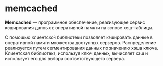 # memcached

<b>Memcached</b> — программное обеспечение, реализующее сервис кэширования данных в оперативной памяти на основе хеш-таблицы.

С помощью клиентской библиотеки позволяет кэшировать данные в оперативной памяти множества доступных серверов. Распределение реализуется путем сегментирования данных по значению хэша ключа. Клиентская библиотека, используя ключ данных, вычисляет хэш и использует его для выбора соответствующего сервера.
